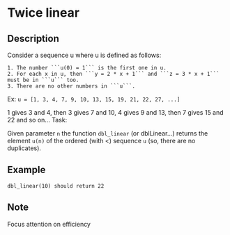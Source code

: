 # Twice linear

## Description

Consider a sequence u where u is defined as follows:

    1. The number ```u(0) = 1``` is the first one in u.
    2. For each x in u, then ```y = 2 * x + 1``` and ```z = 3 * x + 1``` must be in ```u``` too.
    3. There are no other numbers in ```u```.

Ex: ```u = [1, 3, 4, 7, 9, 10, 13, 15, 19, 21, 22, 27, ...]```

1 gives 3 and 4, then 3 gives 7 and 10, 4 gives 9 and 13, then 7 gives 15 and 22 and so on...
Task:

Given parameter ```n``` the function ```dbl_linear``` (or dblLinear...) returns the element ```u(n)``` of the ordered (with <) sequence ```u``` (so, there are no duplicates).

## Example

```
dbl_linear(10) should return 22
```

## Note

Focus attention on efficiency


